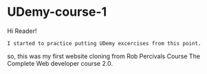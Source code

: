 # UDemy-course-1


Hi Reader!

    I started to practice putting UDemy excercises from this point.
  so, this was my first website cloning from Rob Percivals Course The
  Complete Web developer course 2.0.
  
